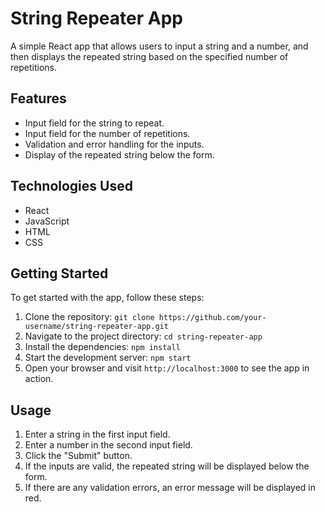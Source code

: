 # String Repeater App

A simple React app that allows users to input a string and a number, and then displays the repeated string based on the specified number of repetitions.

## Features

- Input field for the string to repeat.
- Input field for the number of repetitions.
- Validation and error handling for the inputs.
- Display of the repeated string below the form.

## Technologies Used

- React
- JavaScript
- HTML
- CSS

## Getting Started

To get started with the app, follow these steps:

1. Clone the repository: `git clone https://github.com/your-username/string-repeater-app.git`
2. Navigate to the project directory: `cd string-repeater-app`
3. Install the dependencies: `npm install`
4. Start the development server: `npm start`
5. Open your browser and visit `http://localhost:3000` to see the app in action.

## Usage

1. Enter a string in the first input field.
2. Enter a number in the second input field.
3. Click the "Submit" button.
4. If the inputs are valid, the repeated string will be displayed below the form.
5. If there are any validation errors, an error message will be displayed in red.

